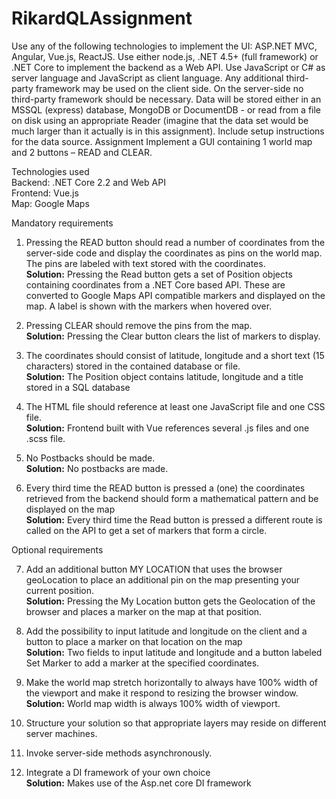 # RikardQLAssignment

Use any of the following technologies to implement the UI: ASP.NET MVC, Angular, Vue.js, ReactJS. Use either node.js,
.NET 4.5+ (full framework) or .NET Core to implement the backend as a Web API.
Use JavaScript or C# as server language and JavaScript as client language. Any additional third-party framework may
be used on the client side. On the server-side no third-party framework should be necessary. Data will be stored either
in an MSSQL (express) database, MongoDB or DocumentDB - or read from a file on disk using an appropriate Reader
(imagine that the data set would be much larger than it actually is in this assignment). Include setup instructions for
the data source.
Assignment
Implement a GUI containing 1 world map and 2 buttons – READ and CLEAR.

Technologies used  
Backend: .NET Core 2.2 and Web API  
Frontend: Vue.js  
Map: Google Maps

Mandatory requirements
1. Pressing the READ button should read a number of coordinates from the server-side code and display the
coordinates as pins on the world map. The pins are labeled with text stored with the coordinates.  
**Solution:** Pressing the Read button gets a set of Position objects containing coordinates from a .NET Core based API. These are converted to Google Maps API compatible markers and displayed on the map. A label is shown with the markers when hovered over.

2. Pressing CLEAR should remove the pins from the map.  
**Solution:** Pressing the Clear button clears the list of markers to display.

3. The coordinates should consist of latitude, longitude and a short text (15 characters) stored in the contained
database or file.  
**Solution:** The Position object contains latitude, longitude and a title stored in a SQL database

4. The HTML file should reference at least one JavaScript file and one CSS file.  
**Solution:** Frontend built with Vue references several .js files and one .scss file.

5. No Postbacks should be made.  
**Solution:** No postbacks are made.

6. Every third time the READ button is pressed a (one) the coordinates retrieved from the backend should form
a mathematical pattern and be displayed on the map  
**Solution:** Every third time the Read button is pressed a different route is called on the API to get a set of markers that form a circle.

Optional requirements

7. Add an additional button MY LOCATION that uses the browser geoLocation to place an additional pin on the
map presenting your current position.  
**Solution:** Pressing the My Location button gets the Geolocation of the browser and places a marker on the map at that position.

8. Add the possibility to input latitude and longitude on the client and a button to place a marker on that location
on the map  
**Solution:** Two fields to input latitude and longitude and a button labeled Set Marker to add a marker at the specified coordinates.

9. Make the world map stretch horizontally to always have 100% width of the viewport and make it respond to
resizing the browser window.  
**Solution:** World map width is always 100% width of viewport.

10. Structure your solution so that appropriate layers may reside on different server machines.

11. Invoke server-side methods asynchronously.

12. Integrate a DI framework of your own choice  
**Solution:** Makes use of the Asp.net core DI framework
